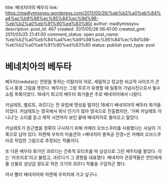 title: 베네치아의 베두타
link: https://madlymissyou.wordpress.com/2011/05/26/%eb%b2%a0%eb%84%a4%ec%b9%98%ec%95%84%ec%9d%98-%eb%b2%a0%eb%91%90%ed%83%80/
author: madlymissyou
description: 
post_id: 467
created: 2011/05/26 06:41:00
created_gmt: 2011/05/25 21:41:00
comment_status: open
post_name: %eb%b2%a0%eb%84%a4%ec%b9%98%ec%95%84%ec%9d%98-%eb%b2%a0%eb%91%90%ed%83%80
status: publish
post_type: post

# 베네치아의 베두타

베두타(veduta)는 전망을 뜻하는 이탈리아 어로, 세밀하고 정교한 비교적 사이즈가 큰 도시 풍경 그림을 뜻한다. 베두타는 그랑 투르가 유행할 때 일종의 기념사진으로서 필수 쇼핑 목록이었다. 18세기 최고의 베두타 화가들은 주로 베네치아에서 나왔다.

카날레토, 벨로토, 과르디는 전 유럽에 명성을 떨치던 18세기 베네치아의 베두타 화가들이었다. 카날레토는 영국에서 워낙 인기가 많아 영국으로 진출했지만, '가짜 카날레토 아니냐'는 소리를 듣고 제작 시연까지 보인 끝에 베네치아로 돌아오고 말았다.

카날레토가 원근법을 정확히 구사하기 위해 카메라 오브스쿠라를 사용했다는 사실이 기록으로 남아 있다. 피렌체 우피치 미술관의 <베네치아 총독궁 전경>은 카메라 오브스쿠라로 작업한 그림으로 추정되는 작품이다.

또 다른 베두타 화가인 과르디는 건축적 모티프를 따 상상으로 그린 베두타를 팔았다. 이는 '카프리초'라고 불렀고, 과르디가 그 경향을 대표헸다. 베네치아 관광객들은 연인에게 줄 선물로 성냥갑 정도로 작은 크기의 과르디 작품을 구입하곤 했다.

어서 빨리 베네치아와 피렌체 우피치에 가고 싶구나.
